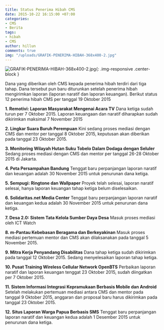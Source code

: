 ```yaml
---
title: Status Penerima Hibah CMS
date: 2015-10-22 16:15:00 +07:00
categories:
- CMS
- Berita
tags:
- hibah
- CMS
author: hillun
comments: true
img: "/uploads/GRAFIK-PENERIMA-HIBAH-368x400-2.jpg"
---
```


![GRAFIK-PENERIMA-HIBAH-368x400-2.jpg](/uploads/GRAFIK-PENERIMA-HIBAH-368x400-2.jpg){: .img-responsive .center-block }

Dana yang diberikan oleh CMS kepada penerima hibah terdiri dari tiga tahap. Dana tersebut pun baru diturunkan setelah penerima hibah mengirimkan laporan (laporan naratif dan laporan keuangan). Berikut status 12 penerima hibah CMS per tanggal 19 Oktober 2015

**1. Remotivi: Laporan Masyarakat Mengenai Acara TV**
Dana ketiga sudah turun per 7 Oktober 2015. Laporan keuangaan dan naratif diharapkan sudah dikirimkan maksimal 7 November 2015

**2. Lingkar Suara Buruh Perempuan**
Kini sedang proses mediasi dengan CMS dan mentor per tanggal 8 Oktober 2015, keputusan akan diberikan pada tanggal 23 Oktober 2015.

**3. Monitoring Wilayah Hutan Suku Tobelo Dalam Dodaga dengan Seluler**
Sedang proses mediasi dengan CMS dan mentor per tanggal 26-28 Oktober 2015 di Jakarta.

**4. Peta Persampahan Bandung**
Tenggat baru perpanjangan laporan naratif dan keuangan adalah 30 November 2015 untuk penurunan dana ketiga.

**5. Sempugi: Ringtone dan Wallpaper**
Proyek telah selesai, laporan naratif selesai, hanya laporan keuangan tahap ketiga belum diselesaikan.

**6. Solidaritas.net Media Center**
Tenggat baru perpanjangan laporan naratif dan keuangan kedua adalah 30 November 2015 untuk penurunan dana ketiga.

**7. Desa 2.0: Sistem Tata Kelola Sumber Daya Desa**
Masuk proses mediasi oleh ICT Watch

**8. m-Pantau Kebebasan Beragama dan Berkeyakinan**
Masuk proses mediasi pertemuan mentor dan CMS akan dilaksanakan pada tanggal 5 November 2015.

**9. Mitra Kerja Penyandang Disabilitas**
Dana tahap ketiga sudah dikirimkan pada tanggal 12 Oktober 2015. Sedang menyelesaikan laporan tahap ketiga.

**10. Pusat Training Wireless Cellular Network OpenBTS**
Perbaikan laporan naratif dan laporan keuangan tenggat 23 Oktober 2015, sudah diingatkan per 7 Oktober 2015.

**11. Sistem Informasi Integrasi Kepramukaan Berbasis Mobile dan Android**
Setelah melakukan pertemuan mediasi antara CMS dan mentor pada tanggal 9 Oktober 2015, anggaran dan proposal baru harus dikirimkan pada tanggal 23 Oktober 2015.

**12. Situs Laporan Warga Papua Berbasis SMS**
Tenggat baru perpanjangan laporan naratif dan keuangan kedua adalah 1 Desember 2015 untuk penurunan dana ketiga.